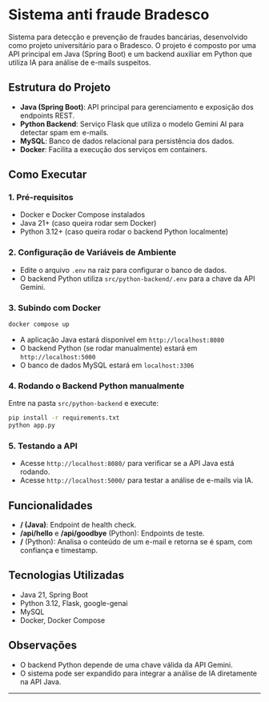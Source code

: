 # Sistema anti fraude Bradesco

Sistema para detecção e prevenção de fraudes bancárias, desenvolvido como projeto universitário para o Bradesco. O projeto é composto por uma API principal em Java (Spring Boot) e um backend auxiliar em Python que utiliza IA para análise de e-mails suspeitos.

## Estrutura do Projeto

- **Java (Spring Boot)**: API principal para gerenciamento e exposição dos endpoints REST.
- **Python Backend**: Serviço Flask que utiliza o modelo Gemini AI para detectar spam em e-mails.
- **MySQL**: Banco de dados relacional para persistência dos dados.
- **Docker**: Facilita a execução dos serviços em containers.

## Como Executar

### 1. Pré-requisitos

- Docker e Docker Compose instalados
- Java 21+ (caso queira rodar sem Docker)
- Python 3.12+ (caso queira rodar o backend Python localmente)

### 2. Configuração de Variáveis de Ambiente

- Edite o arquivo `.env` na raiz para configurar o banco de dados.
- O backend Python utiliza `src/python-backend/.env` para a chave da API Gemini.

### 3. Subindo com Docker

```sh
docker compose up
```

- A aplicação Java estará disponível em `http://localhost:8080`
- O backend Python (se rodar manualmente) estará em `http://localhost:5000`
- O banco de dados MySQL estará em `localhost:3306`

### 4. Rodando o Backend Python manualmente

Entre na pasta `src/python-backend` e execute:

```sh
pip install -r requirements.txt
python app.py
```

### 5. Testando a API

- Acesse `http://localhost:8080/` para verificar se a API Java está rodando.
- Acesse `http://localhost:5000/` para testar a análise de e-mails via IA.

## Funcionalidades

- **/ (Java)**: Endpoint de health check.
- **/api/hello** e **/api/goodbye** (Python): Endpoints de teste.
- **/** (Python): Analisa o conteúdo de um e-mail e retorna se é spam, com confiança e timestamp.

## Tecnologias Utilizadas

- Java 21, Spring Boot
- Python 3.12, Flask, google-genai
- MySQL
- Docker, Docker Compose

## Observações

- O backend Python depende de uma chave válida da API Gemini.
- O sistema pode ser expandido para integrar a análise de IA diretamente na API Java.

---

